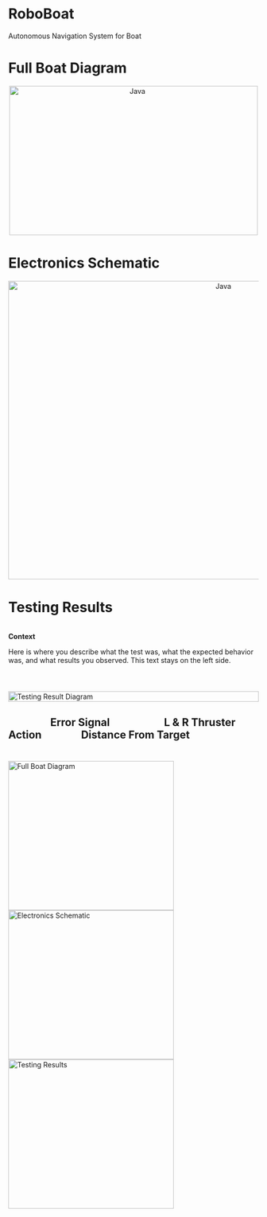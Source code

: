# RoboBoat
Autonomous Navigation System for Boat

# Full Boat Diagram
<p align="center">
   <img align="middle" alt="Java" width="500px" height="300px"src="https://github.com/user-attachments/assets/742fffdf-3da5-4602-a967-c3886a6e2ee0">
</p>

# Electronics Schematic
<p align="center">
   <img align="middle" alt="Java" width="850px" height="600" height="350px"src="https://github.com/user-attachments/assets/21d40257-a20d-49e6-9029-5e83bc6b3402">
</p>

# Testing Results


<div style="display: flex; align-items: center; justify-content: space-between; gap: 40px; flex-wrap: wrap;">
  
  <div style="flex: 1; min-width: 250px;">
    <p><strong>Context</strong></p>
    <p>Here is where you describe what the test was, what the expected behavior was, and what results you observed. This text stays on the left side.</p>
  </div>

  <div style="flex: 1; min-width: 250px;">
    <img src="https://github.com/user-attachments/assets/d264fd0d-fa86-4fe0-8c73-ba9cdf76e940" alt="Testing Result Diagram" width="100%">
  </div>

</div>

## &nbsp;&nbsp;&nbsp;&nbsp;&nbsp;&nbsp;&nbsp;&nbsp;&nbsp;&nbsp;&nbsp;&nbsp;&nbsp; &nbsp;&nbsp;&nbsp;Error Signal&nbsp;&nbsp;&nbsp;&nbsp;&nbsp;&nbsp;&nbsp;&nbsp;&nbsp;&nbsp;&nbsp;&nbsp; &nbsp;&nbsp;&nbsp;&nbsp;&nbsp;&nbsp;&nbsp;&nbsp; L & R Thruster Action &nbsp;&nbsp;&nbsp;&nbsp;&nbsp;&nbsp;&nbsp;&nbsp;&nbsp;&nbsp;&nbsp;&nbsp;&nbsp;&nbsp;&nbsp;Distance From Target
<div style="display: flex; justify-content: center; gap: 10px;">
  <div>
    <h3></h3>
    <img src="https://github.com/user-attachments/assets/5c11512f-fde7-477e-9ef7-24ec72924257" alt="Full Boat Diagram" height ="300px" width="333px">
    <img src="https://github.com/user-attachments/assets/d40e7fa0-4230-497b-b922-127d68dbeefa" alt="Electronics Schematic" height ="300px" width="333px">
    <img src="https://github.com/user-attachments/assets/50890a11-6ce5-4d64-ab0b-d71a6e1e8860" alt="Testing Results" height ="300px" width="333px">
  </div>
</div>
